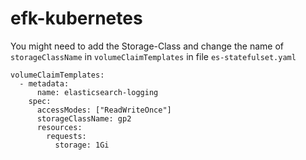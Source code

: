 # efk-kubernetes

You might need to add the Storage-Class and change the name of `storageClassName` in `volumeClaimTemplates` in file `es-statefulset.yaml`

```
volumeClaimTemplates:
  - metadata:
      name: elasticsearch-logging
    spec:
      accessModes: ["ReadWriteOnce"]
      storageClassName: gp2
      resources:
        requests:
          storage: 1Gi
```